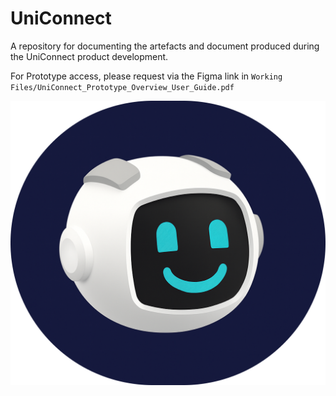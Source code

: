 # UniConnect
A repository for documenting the artefacts and document produced during the UniConnect product development.

For Prototype access, please request via the Figma link in `Working Files/UniConnect_Prototype_Overview_User_Guide.pdf`

![Prototype Screenshot](Design%20Ideation/Happy%20Bot.png)

